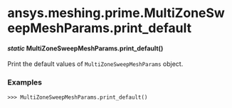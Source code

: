 <a id="ansys-meshing-prime-multizonesweepmeshparams-print-default"></a>

# ansys.meshing.prime.MultiZoneSweepMeshParams.print_default

<a id="ansys.meshing.prime.MultiZoneSweepMeshParams.print_default"></a>

#### *static* MultiZoneSweepMeshParams.print_default()

Print the default values of `MultiZoneSweepMeshParams` object.

### Examples

```pycon
>>> MultiZoneSweepMeshParams.print_default()
```

<!-- !! processed by numpydoc !! -->
